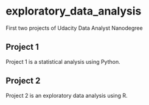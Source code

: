 # exploratory_data_analysis
First two projects of Udacity Data Analyst Nanodegree

## Project 1 

Project 1 is a statistical analysis using Python. 

## Project 2

Project 2 is an exploratory data analysis using R. 
